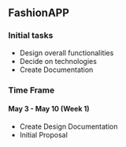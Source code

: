 FashionAPP
----------

### Initial tasks

* Design overall functionalities
* Decide on technologies
* Create Documentation

### Time Frame

#### May 3 - May 10 (Week 1)
* Create Design Documentation
* Initial Proposal
